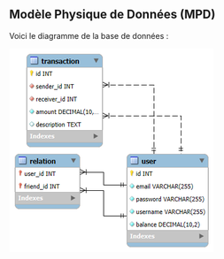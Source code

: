 ## Modèle Physique de Données (MPD)

Voici le diagramme de la base de données :

![MPD Pay My Buddy](docs/mpd.png)

